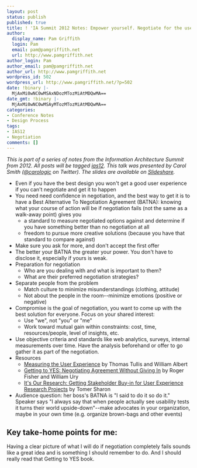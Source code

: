 ```yaml
---
layout: post
status: publish
published: true
title: ! 'IA Summit 2012 Notes: Empower yourself. Negotiate for the user.'
author:
  display_name: Pam Griffith
  login: Pam
  email: pam@pamgriffith.net
  url: http://www.pamgriffith.net
author_login: Pam
author_email: pam@pamgriffith.net
author_url: http://www.pamgriffith.net
wordpress_id: 502
wordpress_url: http://www.pamgriffith.net/?p=502
date: !binary |-
  MjAxMi0wNC0wMSAxNDozMTozMiAtMDQwMA==
date_gmt: !binary |-
  MjAxMi0wNC0wMSAyMTozMTozMiAtMDQwMA==
categories:
- Conference Notes
- Design Process
tags:
- IAS12
- Negotiation
comments: []
---
```

<p><em>This is part of a series of notes from the Information Architecture Summit from 2012. All posts will be tagged <a href="{{site.base_url}}/blog/tag/ias12">ias12</a>. This talk was presented by Carol Smith (<a href="https://twitter.com/#!/carologic">@carologic</a> on Twitter). The slides are available on <a href="http://www.slideshare.net/carologic/empower-yourself-negotiate-for-the-user">Slideshare</a>.</em></p>
<ul>
<li>Even if you have the best design you won't get a good user experience if you can't negotiate and get it to happen</li>
<li>You need need confidence in negotiation, and the best way to get it is to have a Best Alternative To Negotiation Agreement (BATNA): knowing what your course of action will be if negotiation fails (not the same as a walk-away point) gives you
<ul>
<li>a standard to measure negotiated options against and determine if you have something better than no negotiation at all</li>
<li>freedom to pursue more creative solutions (because you have that standard to compare against)</li>
</ul>
</li>
<li>Make sure you ask for more, and don't accept the first offer</li>
<li>The better your BATNA the greater your power. You don't have to disclose it, especially if yours is weak.</li>
<li>Preparation for negotiation
<ul>
<li>Who are you dealing with and what is important to them?</li>
<li>What are their preferred negotiation strategies?</li>
</ul>
</li>
<li>Separate people from the problem
<ul>
<li>Match culture to minimize misunderstandings (clothing, attitude)</li>
<li>Not about the people in the room--minimize emotions (positive or negative)</li>
</ul>
</li>
<li>Compromise is the goal of negotiation, you want to come up with the best solution for everyone. Focus on your shared interest:
<ul>
<li>Use "we", not "you" or "me"</li>
<li>Work toward mutual gain within constraints: cost, time, resources/people, level of insights, etc.</li>
</ul>
</li>
<li>Use objective criteria and standards like web analytics, surveys, internal measurements over time. Have the analysis beforehand or offer to go gather it as part of the negotiation.</li>
<li>Resources
<ul>
<li><a href="http://www.amazon.com/Measuring-User-Experience-Interactive-Technologies/dp/0123735580">Measuring the User Experience</a> by Thomas Tullis and William Albert</li>
<li><a href="http://www.amazon.com/Getting-Yes-Negotiating-Agreement-Without/dp/0140157352">Getting to YES: Negotiating Agreement Without Giving In</a> by Roger Fisher and William Ury</li>
<li><a href="http://www.amazon.com/Its-Our-Research-Stakeholder-Buy/dp/0123851300">It's Our Research: Getting Stakeholder Buy-in for User Experience Research Projects</a> by Tomer Sharon</li>
</ul>
</li>
<li>Audience question: her boss's BATNA is "I said to do it so do it." Speaker says "I always say that when people actually see usability tests it turns their world upside-down"--make advocates in your organization, maybe in your own time (e.g. organize brown-bags and other events)</li>
</ul>
<h2>Key take-home points for me:</h2>
<p>Having a clear picture of what I will do if negotiation completely fails sounds like a great idea and is something I should remember to do. And I should really read that Getting to YES book.</p>
